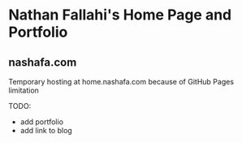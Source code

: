# Nathan Fallahi's Home Page and Portfolio
## nashafa.com

Temporary hosting at home.nashafa.com because of GitHub Pages limitation

TODO:
 - add portfolio
 - add link to blog
